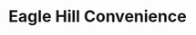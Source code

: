 ---
title: "Eagle Hill Convenience"
url: /east-boston/eagle-hill-convenience/
shop: Lebensmittel
---